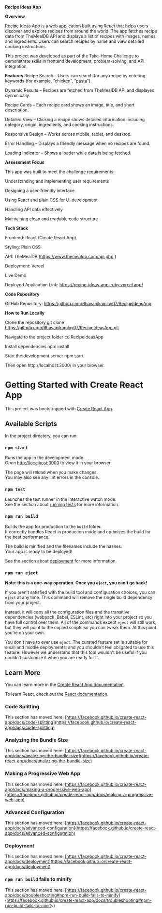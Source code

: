 **Recipe Ideas App**

**Overview**

Recipe Ideas App is a web application built using React that helps users discover and explore recipes from around the world.
The app fetches recipe data from TheMealDB API and displays a list of recipes with images, names, and ingredients.
Users can search recipes by name and view detailed cooking instructions.

This project was developed as part of the Take-Home Challenge to demonstrate skills in frontend development, problem-solving, and API integration.

**Features**
Recipe Search – Users can search for any recipe by entering keywords (for example, “chicken”, “pasta”).

Dynamic Results – Recipes are fetched from TheMealDB API and displayed dynamically.

Recipe Cards – Each recipe card shows an image, title, and short description.

Detailed View – Clicking a recipe shows detailed information including category, origin, ingredients, and cooking instructions.

Responsive Design – Works across mobile, tablet, and desktop.

Error Handling – Displays a friendly message when no recipes are found.

Loading Indicator – Shows a loader while data is being fetched.

**Assessment Focus**

This app was built to meet the challenge requirements:

Understanding and implementing user requirements

Designing a user-friendly interface

Using React and plain CSS for UI development

Handling API data effectively

Maintaining clean and readable code structure

**Tech Stack**

Frontend: React (Create React App)

Styling: Plain CSS

API: TheMealDB (https://www.themealdb.com/api.php
)

Deployment: Vercel

Live Demo

Deployed Application Link: https://recipe-ideas-app-ruby.vercel.app/

**Code Repository**

GitHub Repository: https://github.com/Bhavanikamlay07/RecipeIdeasApp

**How to Run Locally**

Clone the repository
git clone https://github.com/Bhavanikamlay07/RecipeIdeasApp.git

Navigate to the project folder
cd RecipeIdeasApp

Install dependencies
npm install

Start the development server
npm start

Then open http://localhost:3000/
in your browser.

















# Getting Started with Create React App

This project was bootstrapped with [Create React App](https://github.com/facebook/create-react-app).

## Available Scripts

In the project directory, you can run:

### `npm start`

Runs the app in the development mode.\
Open [http://localhost:3000](http://localhost:3000) to view it in your browser.

The page will reload when you make changes.\
You may also see any lint errors in the console.

### `npm test`

Launches the test runner in the interactive watch mode.\
See the section about [running tests](https://facebook.github.io/create-react-app/docs/running-tests) for more information.

### `npm run build`

Builds the app for production to the `build` folder.\
It correctly bundles React in production mode and optimizes the build for the best performance.

The build is minified and the filenames include the hashes.\
Your app is ready to be deployed!

See the section about [deployment](https://facebook.github.io/create-react-app/docs/deployment) for more information.

### `npm run eject`

**Note: this is a one-way operation. Once you `eject`, you can't go back!**

If you aren't satisfied with the build tool and configuration choices, you can `eject` at any time. This command will remove the single build dependency from your project.

Instead, it will copy all the configuration files and the transitive dependencies (webpack, Babel, ESLint, etc) right into your project so you have full control over them. All of the commands except `eject` will still work, but they will point to the copied scripts so you can tweak them. At this point you're on your own.

You don't have to ever use `eject`. The curated feature set is suitable for small and middle deployments, and you shouldn't feel obligated to use this feature. However we understand that this tool wouldn't be useful if you couldn't customize it when you are ready for it.

## Learn More

You can learn more in the [Create React App documentation](https://facebook.github.io/create-react-app/docs/getting-started).

To learn React, check out the [React documentation](https://reactjs.org/).

### Code Splitting

This section has moved here: [https://facebook.github.io/create-react-app/docs/code-splitting](https://facebook.github.io/create-react-app/docs/code-splitting)

### Analyzing the Bundle Size

This section has moved here: [https://facebook.github.io/create-react-app/docs/analyzing-the-bundle-size](https://facebook.github.io/create-react-app/docs/analyzing-the-bundle-size)

### Making a Progressive Web App

This section has moved here: [https://facebook.github.io/create-react-app/docs/making-a-progressive-web-app](https://facebook.github.io/create-react-app/docs/making-a-progressive-web-app)

### Advanced Configuration

This section has moved here: [https://facebook.github.io/create-react-app/docs/advanced-configuration](https://facebook.github.io/create-react-app/docs/advanced-configuration)

### Deployment

This section has moved here: [https://facebook.github.io/create-react-app/docs/deployment](https://facebook.github.io/create-react-app/docs/deployment)

### `npm run build` fails to minify

This section has moved here: [https://facebook.github.io/create-react-app/docs/troubleshooting#npm-run-build-fails-to-minify](https://facebook.github.io/create-react-app/docs/troubleshooting#npm-run-build-fails-to-minify)

